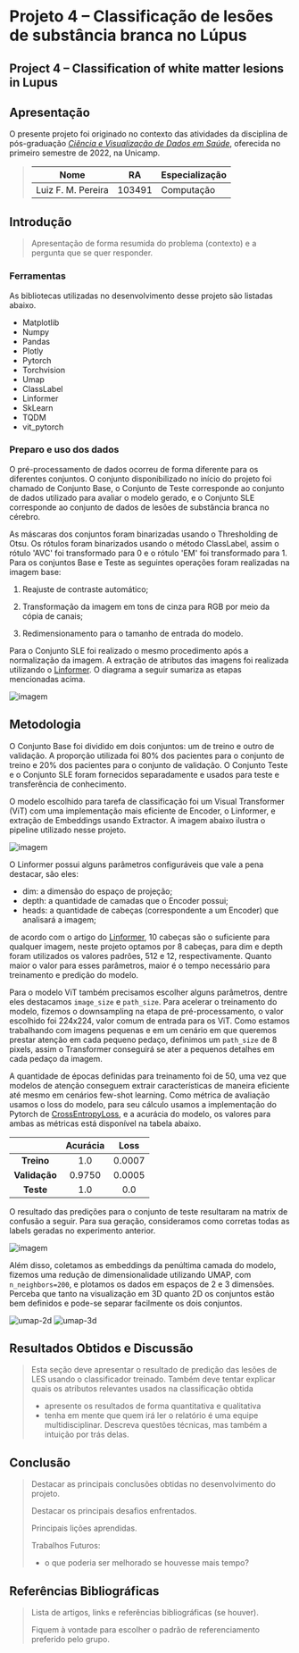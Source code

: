 # Projeto 4 – Classificação de lesões de substância branca no Lúpus

## Project 4 – Classification of white matter lesions in Lupus

## Apresentação

O presente projeto foi originado no contexto das atividades da disciplina de pós-graduação [*Ciência e Visualização de Dados em Saúde*](https://ds4h.org), oferecida no primeiro semestre de 2022, na Unicamp.

> |Nome  | RA | Especialização
> |--|--|--|
> | Luiz F. M. Pereira  | 103491  | Computação|

## Introdução

> Apresentação de forma resumida do problema (contexto) e a pergunta que se quer responder.

### Ferramentas

As bibliotecas utilizadas no desenvolvimento desse projeto são listadas abaixo.

* Matplotlib
* Numpy
* Pandas
* Plotly
* Pytorch
* Torchvision
* Umap
* ClassLabel
* Linformer
* SkLearn
* TQDM
* vit_pytorch

### Preparo e uso dos dados

O pré-processamento de dados ocorreu de forma diferente para os diferentes conjuntos. O conjunto disponibilizado no início do projeto foi chamado de Conjunto Base, o Conjunto de Teste corresponde ao conjunto de dados utilizado para avaliar o modelo gerado, e o Conjunto SLE corresponde ao conjunto de dados de lesões de substância branca no cérebro.

As máscaras dos conjuntos foram binarizadas usando o Thresholding de Otsu. Os rótulos foram binarizados usando o método ClassLabel, assim o rótulo 'AVC' foi transformado para 0 e o rótulo 'EM' foi transformado para 1. Para os conjuntos Base e Teste as seguintes operações foram realizadas na imagem base:

  1. Reajuste de contraste automático;

  2. Transformação da imagem em tons de cinza para RGB por meio da cópia de canais;

  3. Redimensionamento para o tamanho de entrada do modelo.

Para o Conjunto SLE foi realizado o mesmo procedimento após a normalização da imagem. A extração de atributos das imagens foi realizada utilizando o [Linformer](https://arxiv.org/abs/2006.04768). O diagrama a seguir sumariza as etapas mencionadas acima.

![imagem](reports/pre-process.drawio.png)

## Metodologia

O Conjunto Base foi dividido em dois conjuntos: um de treino e outro de validação. A proporção utilizada foi 80% dos pacientes para o conjunto de treino e 20% dos pacientes para o conjunto de validação. O Conjunto Teste e o Conjunto SLE foram fornecidos separadamente e usados para teste e transferência de conhecimento.

O modelo escolhido para tarefa de classificação foi um Visual Transformer (ViT) com uma implementação mais eficiente de Encoder, o Linformer, e extração de Embeddings usando Extractor. A imagem abaixo ilustra o pipeline utilizado nesse projeto.

![imagem](reports/metodo.drawio.png)

O Linformer possui alguns parâmetros configuráveis que vale a pena destacar, são eles:

* dim: a dimensão do espaço de projeção;
* depth: a quantidade de camadas que o Encoder possui;
* heads: a quantidade de cabeças (correspondente a um Encoder) que analisará a imagem;

de acordo com o artigo do [Linformer](https://arxiv.org/abs/2006.04768), 10 cabeças são o suficiente para qualquer imagem, neste projeto optamos por 8 cabeças, para dim e depth foram utilizados os valores padrões, 512 e 12, respectivamente. Quanto maior o valor para esses parâmetros, maior é o tempo necessário para treinamento e predição do modelo.

Para o modelo ViT também precisamos escolher alguns parâmetros, dentre eles destacamos `image_size` e `path_size`. Para acelerar o treinamento do modelo, fizemos o downsampling na etapa de pré-processamento, o valor escolhido foi 224x224, valor comum de entrada para os ViT. Como estamos trabalhando com imagens pequenas e em um cenário em que queremos prestar atenção em cada pequeno pedaço, definimos um `path_size` de 8 pixels, assim o Transformer conseguirá se ater a pequenos detalhes em cada pedaço da imagem.

A quantidade de épocas definidas para treinamento foi de 50, uma vez que modelos de atenção conseguem extrair características de maneira eficiente até mesmo em cenários few-shot learning. Como métrica de avaliação usamos o loss do modelo, para seu cálculo usamos a implementação do Pytorch de [CrossEntropyLoss](https://pytorch.org/docs/stable/nn.html#crossentropyloss), e a acurácia do modelo, os valores para ambas as métricas está disponível na tabela abaixo.

|                | **Acurácia**  | **Loss**  |
|:-------------: |:------------: |:--------: |
|   **Treino**   |      1.0      |  0.0007   |
| **Validação**  |    0.9750     |  0.0005   |
|   **Teste**    |      1.0      |    0.0    |

O resultado das predições para o conjunto de teste resultaram na matrix de confusão a seguir. Para sua geração, consideramos como corretas todas as labels geradas no experimento anterior.

![imagem](reports/cm_test.svg)

Além disso, coletamos as embeddings da penúltima camada do modelo, fizemos uma redução de dimensionalidade utilizando UMAP, com `n_neighbors=200`, e plotamos os dados em espaços de 2 e 3 dimensões. Perceba que tanto na visualização em 3D quanto 2D os conjuntos estão bem definidos e pode-se separar facilmente os dois conjuntos.

![umap-2d](reports/umap_2d_test.svg)
![umap-3d](reports/umap_3d_test_1.png)

## Resultados Obtidos e Discussão

> Esta seção deve apresentar o resultado de predição das lesões de LES usando o classificador treinado. Também deve tentar explicar quais os atributos relevantes usados na classificação obtida
>
> * apresente os resultados de forma quantitativa e qualitativa
> * tenha em mente que quem irá ler o relatório é uma equipe multidisciplinar. Descreva questões técnicas, mas também a intuição por trás delas.
>
## Conclusão

> Destacar as principais conclusões obtidas no desenvolvimento do projeto.
>
> Destacar os principais desafios enfrentados.
>
> Principais lições aprendidas.
>
> Trabalhos Futuros:
>
> * o que poderia ser melhorado se houvesse mais tempo?
>
## Referências Bibliográficas

> Lista de artigos, links e referências bibliográficas (se houver).
>
> Fiquem à vontade para escolher o padrão de referenciamento preferido pelo grupo.
